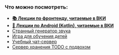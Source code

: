 ### Что можно посмотреть:
* [**📚 Лекции по фронтенду, читаемые в ВКИ**](https://github.com/dmitryweiner/lectures/blob/main/README.md)
* [**🤖 Лекции по Android (Kotlin), читаемые в ВКИ**](https://github.com/dmitryweiner/android-lectures/blob/master/README.md)
* [Странный генератор звука](https://dmitryweiner.github.io/jouok/index.html)
* [Игра для обучения детей](http://malyavka.dweiner.ru/)
* [Учебный чат-сервер](https://github.com/dmitryweiner/mini-chat-server)
* [Сервер хранения TODO с подвохом](https://github.com/dmitryweiner/todo-server)

<!--
**dmitryweiner/dmitryweiner** is a ✨ _special_ ✨ repository because its `README.md` (this file) appears on your GitHub profile.

Here are some ideas to get you started:

- 🔭 I’m currently working on ...
- 🌱 I’m currently learning ...
- 👯 I’m looking to collaborate on ...
- 🤔 I’m looking for help with ...
- 💬 Ask me about ...
- 📫 How to reach me: ...
- 😄 Pronouns: ...
- ⚡ Fun fact: ...
-->
